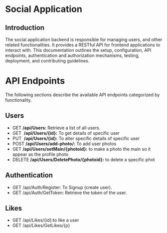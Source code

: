 # Social Application

## Introduction
The social application backend is responsible for managing users, and other related functionalities. It provides a RESTful API for frontend applications to interact with.
This documentation outlines the setup, configuration, API endpoints, authentication and authorization mechanisms, testing, deployment, and contributing guidelines.


# API Endpoints
The following sections describe the available API endpoints categorized by functionality.

## Users
- ​GET      **/api​/Users:** Retrieve a list of all users.
- GET  ​    **/api​/Users​/{id}:** To get details of specific user
- PUT ​     **/api​/Users​/{id}:** To alter specific details of specific user
- POST     **/api/Users/add-photo/:**  To add user photos
- GET      **/api/Users/setMain/{photoid}:** to make a photo the main so it appear as the profile photo
- DELETE   **/api/Users/DeletePhoto/{photoid}:** to delete a specific phot 
  
## Authentication
- GET /api/Auth/Register: To Signup (create user).
- GET /api/Auth/GetToken: Retrieve the token of the user.

## Likes
- GET /api/Likes/{id}:to like a user
- GET /api/Likes/GetLikes/{p}

